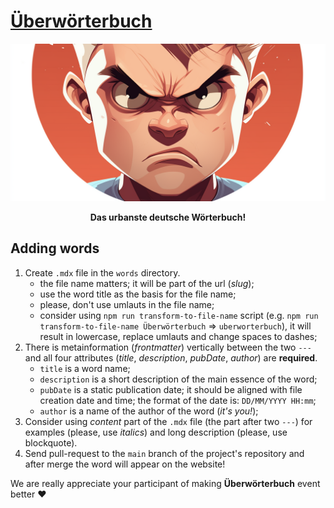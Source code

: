 # [Überwörterbuch](https://www.uberworterbuch.de/)

<p align="center">
  <a href="https://www.uberworterbuch.de/" target="_blank"><img src="https://github.com/DasGuckloch/uberworterbuch/blob/main/images/social_gh.png?raw=true" alt="Überwörterbuch logo" /></a>
</p>
<p align="center">
    <b>Das urbanste deutsche Wörterbuch!</b>
</p>

## Adding words

1. Create `.mdx` file in the `words` directory.
    - the file name matters; it will be part of the url (*slug*);
    - use the word title as the basis for the file name;
    - please, don't use umlauts in the file name;
    - consider using `npm run transform-to-file-name` script (e.g. `npm run transform-to-file-name Überwörterbuch` => `uberworterbuch`), it will result in lowercase, replace umlauts and change spaces to dashes;
2. There is metainformation (*frontmatter*) vertically between the two `---` and all four attributes (*title*, *description*, *pubDate*, *author*) are **required**.
    - `title` is a word name;
    - `description` is a short description of the main essence of the word;
    - `pubDate` is a static publication date; it should be aligned with file creation date and time; the format of the date is: `DD/MM/YYYY HH:mm`;
    - `author` is a name of the author of the word (*it's you!*);
3. Consider using *content* part of the `.mdx` file (the part after two `---`) for examples (please, use *italics*) and long description (please, use blockquote).
4. Send pull-request to the `main` branch of the project's repository and after merge the word will appear on the website!

We are really appreciate your participant of making **Überwörterbuch** event better :heart: